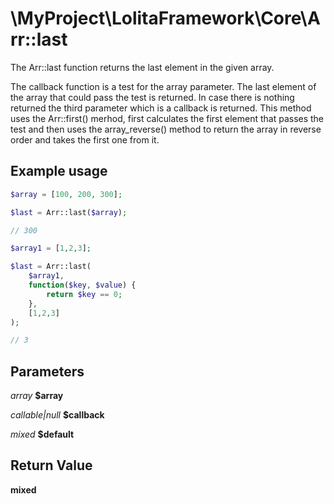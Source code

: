 \MyProject\LolitaFramework\Core\Arr::last
===

The Arr::last function returns the last element in the given array.

The callback function is a test for the array parameter. The last element of the array that could pass the test is returned. In case there is nothing returned the third parameter which is a callback is returned. This method uses the Arr::first() merhod, first calculates the first element that passes the test and then uses the array_reverse() method to return the array in reverse order and takes the first one from it.

Example usage
---
```php
$array = [100, 200, 300];

$last = Arr::last($array);

// 300
```

```php
$array1 = [1,2,3]; 

$last = Arr::last(
    $array1,
    function($key, $value) {
        return $key == 0;
    },
    [1,2,3]
);

// 3
```

Parameters
---
_array_  __$array__

_callable|null_  __$callback__

_mixed_  __$default__

Return Value
---
__mixed__
